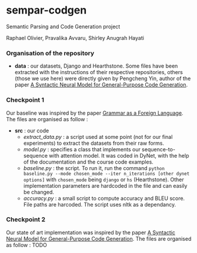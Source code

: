 # sempar-codgen
Semantic Parsing and Code Generation project

Raphael Olivier, Pravalika Avvaru, Shirley Anugrah Hayati

### Organisation of the repository
* **data** : our datasets, Django and Hearthstone. Some files have been extracted with the instructions of their respective repositories, others (those we use here) were directly given by Pengcheng Yin, author of the paper [A Syntactic Neural Model for General-Purpose Code Generation](https://arxiv.org/abs/1704.01696).
### Checkpoint 1
Our baseline was inspired by the paper [Grammar as a Foreign Language](https://arxiv.org/abs/1412.7449). The files are organised as follow :
* **src** : our code
    * *extract_data.py* : a script used at some point (not for our final experiments) to extract the datasets from their raw forms.
    * *model.py* : specifies a class that implements our sequence-to-sequence with attention model. It was coded in DyNet, with the help of the documentation and the course code examples.
    * *baseline.py* : the script. To run it, run the command `python baseline.py --mode chosen_mode --iter n_iterations [other dynet options]` with `chosen_mode` being `django` or `hs` (Hearthstone). Other implementation parameters are hardcoded in the file and can easily be changed.
    * *accuracy.py* : a small script to compute accuracy and BLEU score. File paths are harcoded. The script uses nltk as a dependancy.
### Checkpoint 2
Our state of art implementation was inspired by the paper [A Syntactic Neural Model for General-Purpose Code Generation](https://arxiv.org/pdf/1704.01696.pdf). The files are organised as follow :
TODO